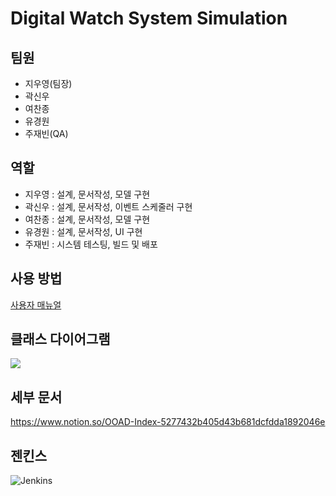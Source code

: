 # Digital Watch System Simulation
## 팀원
 - 지우영(팀장)
 - 곽신우
 - 여찬종
 - 유경원
 - 주재빈(QA)
 
## 역할
 - 지우영 : 설계, 문서작성, 모델 구현
 - 곽신우 : 설계, 문서작성, 이벤트 스케줄러 구현
 - 여찬종 : 설계, 문서작성, 모델 구현
 - 유경원 : 설계, 문서작성, UI 구현
 - 주재빈 : 시스템 테스팅, 빌드 및 배포
 
## 사용 방법
[사용자 매뉴얼](https://github.com/binchoo/OOAD_DWS4/blob/mainline/readme_resources/%EC%82%AC%EC%9A%A9%EC%9E%90%20%EB%A7%A4%EB%89%B4%EC%96%BC.pdf)
## 클래스 다이어그램
![](https://github.com/binchoo/OOAD_DWS4/blob/mainline/readme_resources/Class%20Diagram.png)
## 세부 문서
https://www.notion.so/OOAD-Index-5277432b405d43b681dcfdda1892046e
## 젠킨스
![Jenkins](http://35.225.155.19:7001/job/OOAD_DWS4/)
